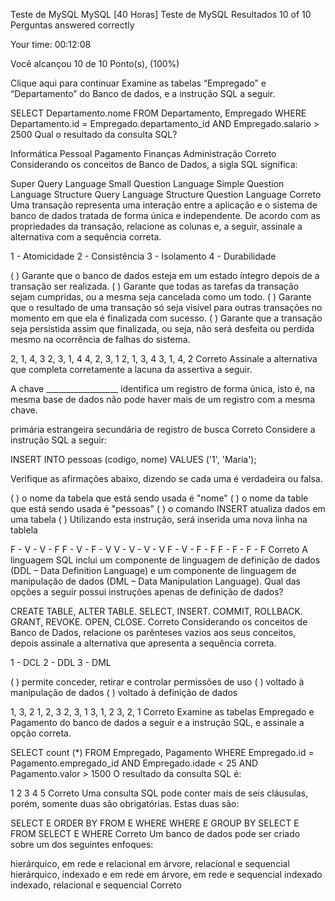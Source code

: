 Teste de MySQL
MySQL [40 Horas]  Teste de MySQL
Resultados
10 of 10 Perguntas answered correctly

Your time: 00:12:08

Você alcançou 10 de 10 Ponto(s), (100%)

Clique aqui para continuar
Examine as tabelas “Empregado” e “Departamento” do Banco de dados, e a instrução SQL a seguir.



SELECT Departamento.nome
FROM Departamento, Empregado
WHERE Departamento.id = Empregado.departamento_id
AND Empregado.salario > 2500
Qual o resultado da consulta SQL?

 Informática
 Pessoal
 Pagamento
 Finanças
 Administração
Correto
Considerando os conceitos de Banco de Dados, a sigla SQL significa:

 Super Query Language
 Small Question Language
 Simple Question Language
 Structure Query Language
 Structure Question Language
Correto
Uma transação representa uma interação entre a aplicação e o sistema de banco de dados tratada de forma única e independente. De acordo com as propriedades da transação, relacione as colunas e, a seguir, assinale a alternativa com a sequência correta.

1 - Atomicidade
2 - Consistência
3 - Isolamento
4 - Durabilidade

( ) Garante que o banco de dados esteja em um estado íntegro depois de a transação ser realizada.
( ) Garante que todas as tarefas da transação sejam cumpridas, ou a mesma seja cancelada como um todo.
( ) Garante que o resultado de uma transação só seja visível para outras transações no momento em que ela é finalizada com sucesso.
( ) Garante que a transação seja persistida assim que finalizada, ou seja, não será desfeita ou perdida mesmo na ocorrência de falhas do sistema.

 2, 1, 4, 3
 2, 3, 1, 4
 4, 2, 3, 1
 2, 1, 3, 4
 3, 1, 4, 2
Correto
Assinale a alternativa que completa corretamente a lacuna da assertiva a seguir.

A chave __________________ identifica um registro de forma única, isto é, na mesma base de dados não pode haver mais de um registro com a mesma chave.

 primária
 estrangeira
 secundária
 de registro
 de busca
Correto
Considere a instrução SQL a seguir:

INSERT INTO pessoas (codigo, nome) VALUES ('1', 'Maria');

Verifique as afirmações abaixo, dizendo se cada uma é verdadeira ou falsa.

( ) o nome da tabela que está sendo usada é "nome"
( ) o nome da table que está sendo usada é "pessoas"
( ) o comando INSERT atualiza dados em uma tabela
( ) Utilizando esta instrução, será inserida uma nova linha na tablela

 F - V - V - F
 F - V - F - V
 V - V - V - V
 F - V - F - F
 F - F - F - F
Correto
A linguagem SQL inclui um componente de linguagem de definição de dados (DDL – Data Definition Language) e um componente de linguagem de manipulação de dados (DML – Data Manipulation Language). Qual das opções a seguir possui instruções apenas de definição de dados?

 CREATE TABLE, ALTER TABLE.
 SELECT, INSERT.
 COMMIT, ROLLBACK.
 GRANT, REVOKE.
 OPEN, CLOSE.
Correto
Considerando os conceitos de Banco de Dados, relacione os parênteses vazios aos seus conceitos, depois assinale a alternativa que apresenta a sequência correta.

1 - DCL
2 - DDL
3 - DML

( ) permite conceder, retirar e controlar permissões de uso
( ) voltado à manipulação de dados
( ) voltado à definição de dados

 1, 3, 2
 1, 2, 3
 2, 3, 1
 3, 1, 2
 3, 2, 1
Correto
Examine as tabelas Empregado e Pagamento do banco de dados a seguir e a instrução SQL, e assinale a opção correta.



SELECT count (*)
FROM Empregado, Pagamento
WHERE Empregado.id = Pagamento.empregado_id
AND Empregado.idade < 25 AND Pagamento.valor > 1500
O resultado da consulta SQL é:

 1
 2
 3
 4
 5
Correto
Uma consulta SQL pode conter mais de seis cláusulas, porém, somente duas são obrigatórias. Estas duas são:

 SELECT E ORDER BY
 FROM E WHERE
 WHERE E GROUP BY
 SELECT E FROM
 SELECT E WHERE
Correto
Um banco de dados pode ser criado sobre um dos seguintes enfoques:

 hierárquico, em rede e relacional
 em árvore, relacional e sequencial
 hierárquico, indexado e em rede
 em árvore, em rede e sequencial indexado
 indexado, relacional e sequencial
Correto
